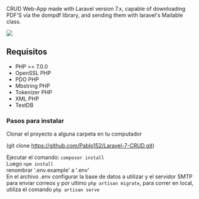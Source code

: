 CRUD Web-App made with Laravel version 7.x, capable of downloading PDF'S via the dompdf library, and sending them with laravel's Mailable class.

![](https://i.imgur.com/HsOP8gu.gif)

## Requisitos 

- PHP >= 7.0.0
- OpenSSL PHP
- PDO PHP
- Mbstring PHP
- Tokenizer PHP
- XML PHP
- TestDB

### Pasos para instalar

Clonar el proyecto a alguna carpeta en tu computador

(git clone https://github.com/Pablo152/Laravel-7-CRUD.git)


Ejecutar el comando: ` composer install ` <br>
Luego ` npm install ` <br>
renombrar '.env.example' a '.env' <br>
En el archivo .env configurar la base de datos a utilizar y el servidor SMTP para enviar correos
y por ultimo ` php artisan migrate `, para correr en local, utiliza el comando `php artisan serve`
